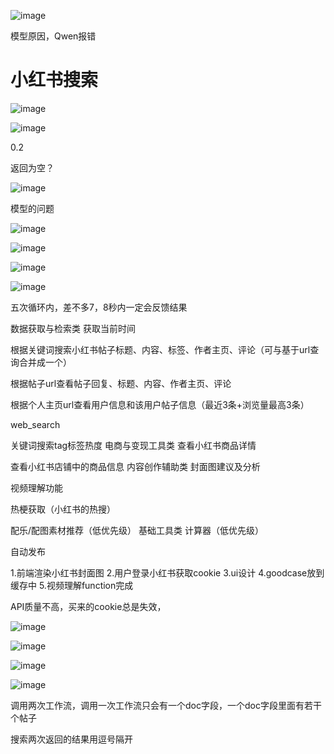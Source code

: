 

![image](https://github.com/user-attachments/assets/de9e0503-22df-42fd-ba94-096046d0e05f)



模型原因，Qwen报错




# 小红书搜索



![image](https://github.com/user-attachments/assets/8cbe9681-056f-48ee-a809-547dd9c9eb00)


![image](https://github.com/user-attachments/assets/00d21fe6-2d22-4332-8480-dd6af60839a5)


0.2

返回为空？

![image](https://github.com/user-attachments/assets/c19245a7-00ac-4d00-a62c-0b9c068c208b)

模型的问题


![image](https://github.com/user-attachments/assets/aeaf8a8c-5048-4d59-bc98-7646b28f9fd5)





![image](https://github.com/user-attachments/assets/67d4b72d-a069-4e7d-8f36-2f72681b8231)




![image](https://github.com/user-attachments/assets/82eec357-62c9-48a4-bbb4-257ff6fcd5b6)





![image](https://github.com/user-attachments/assets/dd669f1c-b3fd-4ad0-827f-3d091e1e767b)



五次循环内，差不多7，8秒内一定会反馈结果

数据获取与检索类
获取当前时间

根据关键词搜索小红书帖子标题、内容、标签、作者主页、评论（可与基于url查询合并成一个）


根据帖子url查看帖子回复、标题、内容、作者主页、评论

根据个人主页url查看用户信息和该用户帖子信息（最近3条+浏览量最高3条）

web_search

关键词搜索tag标签热度
电商与变现工具类
查看小红书商品详情

查看小红书店铺中的商品信息
内容创作辅助类
封面图建议及分析

视频理解功能

热梗获取（小红书的热搜）

配乐/配图素材推荐（低优先级）
基础工具类
计算器（低优先级）

自动发布

1.前端渲染小红书封面图
2.用户登录小红书获取cookie
3.ui设计
4.goodcase放到缓存中
5.视频理解function完成


API质量不高，买来的cookie总是失效，


![image](https://github.com/user-attachments/assets/c5620a7f-2ac0-4ff4-b039-247edfab5703)





![image](https://github.com/user-attachments/assets/c791b847-91fb-41f6-942d-ef9331fd2fd4)



![image](https://github.com/user-attachments/assets/12bbb03d-fde0-469d-99a6-407b16c99163)



![image](https://github.com/user-attachments/assets/765d31bb-81d8-4186-a556-65d579583ea6)


调用两次工作流，调用一次工作流只会有一个doc字段，一个doc字段里面有若干个帖子

搜索两次返回的结果用逗号隔开


















